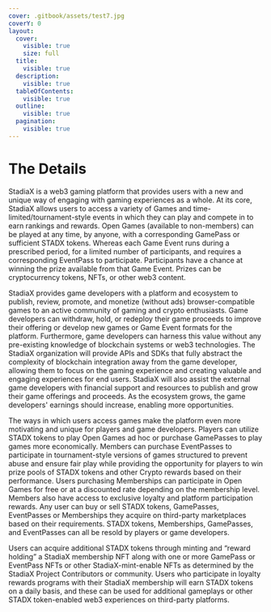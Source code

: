 ```yaml
---
cover: .gitbook/assets/test7.jpg
coverY: 0
layout:
  cover:
    visible: true
    size: full
  title:
    visible: true
  description:
    visible: true
  tableOfContents:
    visible: true
  outline:
    visible: true
  pagination:
    visible: true
---
```


# The Details

StadiaX is a web3 gaming platform that provides users with a new and unique way of engaging with gaming experiences as a whole. At its core, StadiaX allows users to access a variety of Games and time-limited/tournament-style events in which they can play and compete in to earn rankings and rewards. Open Games (available to non-members) can be played at any time, by anyone, with a corresponding GamePass or sufficient STADX tokens. Whereas each Game Event runs during a prescribed period, for a limited number of participants, and requires a corresponding EventPass to participate. Participants have a chance at winning the prize available from that Game Event. Prizes can be cryptocurrency tokens, NFTs, or other web3 content.

StadiaX provides game developers with a platform and ecosystem to publish, review, promote, and monetize (without ads) browser-compatible games to an active community of gaming and crypto enthusiasts. Game developers can withdraw, hold, or redeploy their game proceeds to improve their offering or develop new games or Game Event formats for the platform. Furthermore, game developers can harness this value without any pre-existing knowledge of blockchain systems or web3 technologies. The StadiaX organization will provide APIs and SDKs that fully abstract the complexity of blockchain integration away from the game developer, allowing them to focus on the gaming experience and creating valuable and engaging experiences for end users. StadiaX will also assist the external game developers with financial support and resources to publish and grow their game offerings and proceeds. As the ecosystem grows, the game developers' earnings should increase, enabling more opportunities.

The ways in which users access games make the platform even more motivating and unique for players and game developers. Players can utilize STADX tokens to play Open Games ad hoc or purchase GamePasses to play games more economically. Members can purchase EventPasses to participate in tournament-style versions of games structured to prevent abuse and ensure fair play while providing the opportunity for players to win prize pools of STADX tokens and other Crypto rewards based on their performance. Users purchasing Memberships can participate in Open Games for free or at a discounted rate depending on the membership level. Members also have access to exclusive loyalty and platform participation rewards. Any user can buy or sell STADX tokens, GamePasses, EventPasses or Memberships they acquire on third-party marketplaces based on their requirements. STADX tokens, Memberships, GamePasses, and EventPasses can all be resold by players or game developers.

Users can acquire additional STADX tokens through minting and “reward holding” a StadiaX membership NFT along with one or more GamePass or EventPass NFTs or other StadiaX-mint-enable NFTs as determined by the StadiaX Project Contributors or community. Users who participate in loyalty rewards programs with their StadiaX membership will earn STADX tokens on a daily basis, and these can be used for additional gameplays or other STADX token-enabled web3 experiences on third-party platforms.

